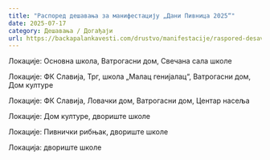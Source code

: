 ```yaml
---
title: "Распоред дешавања за манифестацију „Дани Пивница 2025“"
date: 2025-07-17
category: Дешавања / Догађаји
url: https://backapalankavesti.com/drustvo/manifestacije/raspored-desavanja-za-manifestaciju-dani-pivnica-2025/
---
```


Локације: Основна школа, Ватрогасни дом, Свечана сала школе

Локације: ФК Славија, Трг, школа „Малац генијалац“, Ватрогасни дом, Дом културе

Локације: ФК Славија, Ловачки дом, Ватрогасни дом, Центар насеља

Локације: Дом културе, двориште школе

Локације: Пивнички рибњак, двориште школе

Локација: двориште школе
